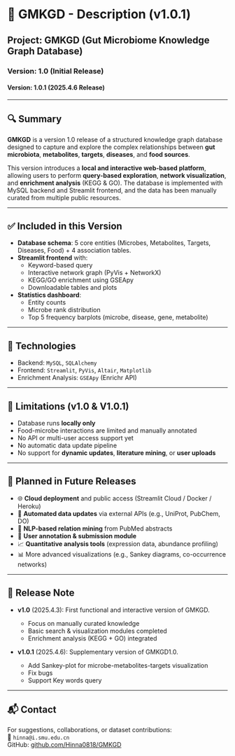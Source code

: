 # 📘 GMKGD - Description (v1.0.1)

## Project: GMKGD (Gut Microbiome Knowledge Graph Database)

### Version: 1.0 (Initial Release)
####  Version: 1.0.1 (2025.4.6 Release)

---

## 🔍 Summary

**GMKGD** is a version 1.0 release of a structured knowledge graph database designed to capture and explore the complex relationships between **gut microbiota**, **metabolites**, **targets**, **diseases**, and **food sources**.

This version introduces a **local and interactive web-based platform**, allowing users to perform **query-based exploration**, **network visualization**, and **enrichment analysis** (KEGG & GO). The database is implemented with MySQL backend and Streamlit frontend, and the data has been manually curated from multiple public resources.

---

## ✅ Included in this Version

- **Database schema**: 5 core entities (Microbes, Metabolites, Targets, Diseases, Food) + 4 association tables.
- **Streamlit frontend** with:
  - Keyword-based query
  - Interactive network graph (PyVis + NetworkX)
  - KEGG/GO enrichment using GSEApy
  - Downloadable tables and plots
- **Statistics dashboard**:
  - Entity counts
  - Microbe rank distribution
  - Top 5 frequency barplots (microbe, disease, gene, metabolite)

---

## 🔧 Technologies

- Backend: `MySQL`, `SQLAlchemy`
- Frontend: `Streamlit`, `PyVis`, `Altair`, `Matplotlib`
- Enrichment Analysis: `GSEApy` (Enrichr API)

---

## 🚧 Limitations (v1.0 & V1.0.1)

- Database runs **locally only**
- Food-microbe interactions are limited and manually annotated
- No API or multi-user access support yet
- No automatic data update pipeline
- No support for **dynamic updates**, **literature mining**, or **user uploads**

---

## 🔮 Planned in Future Releases

- 🌐 **Cloud deployment** and public access (Streamlit Cloud / Docker / Heroku)
- 🔁 **Automated data updates** via external APIs (e.g., UniProt, PubChem, DO)
- 🔎 **NLP-based relation mining** from PubMed abstracts
- 👥 **User annotation & submission module**
- 📈 **Quantitative analysis tools** (expression data, abundance profiling)
- 📊 More advanced visualizations (e.g., Sankey diagrams, co-occurrence networks)

---

## 📅 Release Note

- **v1.0** (2025.4.3): First functional and interactive version of GMKGD.
  - Focus on manually curated knowledge
  - Basic search & visualization modules completed
  - Enrichment analysis (KEGG + GO) integrated

- **v1.0.1** (2025.4.6): Supplementary version of GMKGD1.0.
  - Add Sankey-plot for microbe-metabolites-targets visualization
  - Fix bugs
  - Support Key words query

---

## 📬 Contact

For suggestions, collaborations, or dataset contributions:  
📧 `hinna@i.smu.edu.cn`  
GitHub: [github.com/Hinna0818/GMKGD](https://github.com/Hinna0818/GMKGD)


